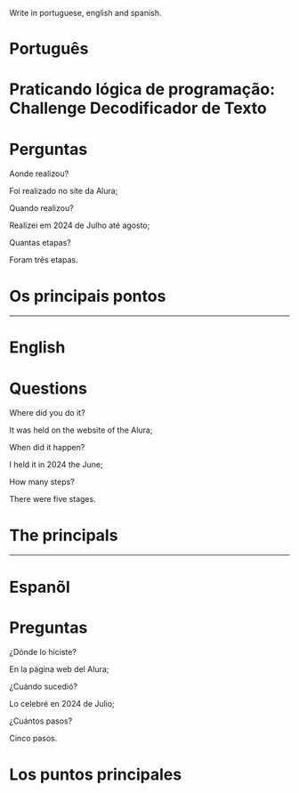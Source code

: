 Write in portuguese, english and spanish.

# Português

# Praticando lógica de programação: Challenge Decodificador de Texto

# Perguntas

Aonde realizou?

Foi realizado no site da Alura;

Quando realizou?

Realizei em 2024 de Julho até agosto;

Quantas etapas?

Foram três etapas.

# Os principais pontos



--------------------------------------------------------------------------------------------------------------------------------

# English 


# 

# Questions

Where did you do it?

It was held on the website of the Alura;

When did it happen?

I held it in 2024 the June;

How many steps?

There were five stages.

# The principals




--------------------------------------------------------------------------------------------------------------------------------

# Espanõl

#

# Preguntas

¿Dónde lo hiciste?

En la página web del Alura;

¿Cuándo sucedió?

Lo celebré en 2024 de Julio;

¿Cuántos pasos?

Cinco pasos.

# Los puntos principales


